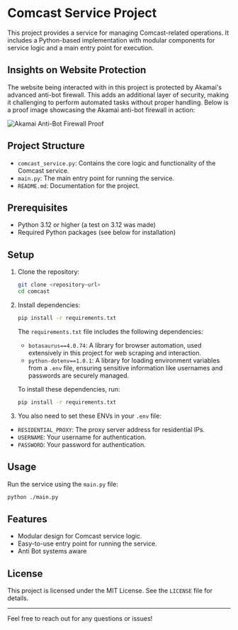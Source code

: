 # Comcast Service Project

This project provides a service for managing Comcast-related operations. It includes a Python-based implementation with modular components for service logic and a main entry point for execution.

## Insights on Website Protection

The website being interacted with in this project is protected by Akamai's advanced anti-bot firewall. This adds an additional layer of security, making it challenging to perform automated tasks without proper handling. Below is a proof image showcasing the Akamai anti-bot firewall in action:

![Akamai Anti-Bot Firewall Proof](https://i.ibb.co/7dqDQzW/Screenshot-2025-08-19-at-19-26-37.png)



## Project Structure

- `comcast_service.py`: Contains the core logic and functionality of the Comcast service.
- `main.py`: The main entry point for running the service.
- `README.md`: Documentation for the project.

## Prerequisites

- Python 3.12 or higher (a test on 3.12 was made)
- Required Python packages (see below for installation)

## Setup

1. Clone the repository:
   ```bash
   git clone <repository-url>
   cd comcast
   ```

2. Install dependencies:
   ```bash
   pip install -r requirements.txt
   ```

   The `requirements.txt` file includes the following dependencies:

   - `botasaurus==4.0.74`: A library for browser automation, used extensively in this project for web scraping and interaction.
   - `python-dotenv==1.0.1`: A library for loading environment variables from a `.env` file, ensuring sensitive information like usernames and passwords are securely managed.

   To install these dependencies, run:
   ```bash
   pip install -r requirements.txt
   ```

3. You also need to set these ENVs in your `.env` file:

- `RESIDENTIAL_PROXY`: The proxy server address for residential IPs.
- `USERNAME`: Your username for authentication.
- `PASSWORD`: Your password for authentication.

## Usage

Run the service using the `main.py` file:
```bash
python ./main.py
```

## Features

- Modular design for Comcast service logic.
- Easy-to-use entry point for running the service.
- Anti Bot systems aware

## License

This project is licensed under the MIT License. See the `LICENSE` file for details.

---

Feel free to reach out for any questions or issues!